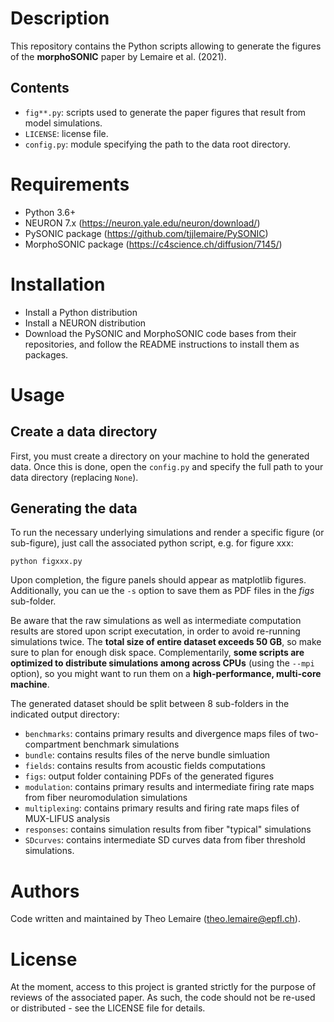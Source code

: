 # Description

This repository contains the Python scripts allowing to generate the figures of the **morphoSONIC** paper by Lemaire et al. (2021).

## Contents

- `fig**.py`: scripts used to generate the paper figures that result from model simulations.
- `LICENSE`: license file.
- `config.py`: module specifying the path to the data root directory.

# Requirements

- Python 3.6+
- NEURON 7.x (https://neuron.yale.edu/neuron/download/)
- PySONIC package (https://github.com/tjjlemaire/PySONIC)
- MorphoSONIC package (https://c4science.ch/diffusion/7145/)

# Installation

- Install a Python distribution
- Install a NEURON distribution
- Download the PySONIC and MorphoSONIC code bases from their repositories, and follow the README instructions to install them as packages.

# Usage

## Create a data directory

First, you must create a directory on your machine to hold the generated data. Once this is done, open the `config.py` and specify the full path to your data directory (replacing `None`).

## Generating the data

To run the necessary underlying simulations and render a specific figure (or sub-figure), just call the associated python script, e.g. for figure xxx:

```
python figxxx.py
```

Upon completion, the figure panels should appear as matplotlib figures. Additionally, you can ue the `-s` option to save them as PDF files in the *figs* sub-folder.

Be aware that the raw simulations as well as intermediate computation results are stored upon script executation, in order to avoid re-running simulations twice. The **total size of entire dataset exceeds 50 GB**, so make sure to plan for enough disk space. Complementarily, **some scripts are optimized to distribute simulations among across CPUs** (using the `--mpi` option), so you might want to run them on a **high-performance, multi-core machine**.

The generated dataset should be split between 8 sub-folders in the indicated output directory:

- `benchmarks`: contains primary results and divergence maps files of two-compartment benchmark simulations 
- `bundle`: contains results files of the nerve bundle simluation
- `fields`: contains results from acoustic fields computations
- `figs`: output folder containing PDFs of the generated figures
- `modulation`: contains primary results and intermediate firing rate maps from fiber neuromodulation simulations
- `multiplexing`: contains primary results and firing rate maps files of MUX-LIFUS analysis
- `responses`: contains simulation results from fiber "typical" simulations
- `SDcurves`: contains intermediate SD curves data from fiber threshold simulations.

# Authors

Code written and maintained by Theo Lemaire (theo.lemaire@epfl.ch).

# License

At the moment, access to this project is granted strictly for the purpose of reviews of the associated paper. As such, the code should not be re-used or distributed - see the LICENSE file for details.